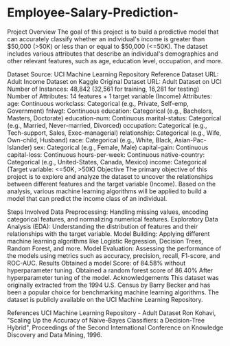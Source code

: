 # Employee-Salary-Prediction-
Project Overview
The goal of this project is to build a predictive model that can accurately classify whether an individual's income is greater than $50,000 (>50K) or less than or equal to $50,000 (<=50K). The dataset includes various attributes that describe an individual's demographics and other relevant features, such as age, education level, occupation, and more.

Dataset
Source: UCI Machine Learning Repository
Reference Dataset URL: Adult Income Dataset on Kaggle
Original Dataset URL: Adult Dataset on UCI
Number of Instances: 48,842 (32,561 for training, 16,281 for testing)
Number of Attributes: 14 features + 1 target variable (Income)
Attributes:
age: Continuous
workclass: Categorical (e.g., Private, Self-emp, Government)
fnlwgt: Continuous
education: Categorical (e.g., Bachelors, Masters, Doctorate)
education-num: Continuous
marital-status: Categorical (e.g., Married, Never-married, Divorced)
occupation: Categorical (e.g., Tech-support, Sales, Exec-managerial)
relationship: Categorical (e.g., Wife, Own-child, Husband)
race: Categorical (e.g., White, Black, Asian-Pac-Islander)
sex: Categorical (e.g., Female, Male)
capital-gain: Continuous
capital-loss: Continuous
hours-per-week: Continuous
native-country: Categorical (e.g., United-States, Canada, Mexico)
income: Categorical (Target variable: <=50K, >50K)
Objective
The primary objective of this project is to explore and analyze the dataset to uncover the relationships between different features and the target variable (Income). Based on the analysis, various machine learning algorithms will be applied to build a model that can predict the income class of an individual.

Steps Involved
Data Preprocessing: Handling missing values, encoding categorical features, and normalizing numerical features.
Exploratory Data Analysis (EDA): Understanding the distribution of features and their relationships with the target variable.
Model Building: Applying different machine learning algorithms like Logistic Regression, Decision Trees, Random Forest, and more.
Model Evaluation: Assessing the performance of the models using metrics such as accuracy, precision, recall, F1-score, and ROC-AUC.
Results
Obtained a model Score: of 84.58% without hyperparameter tuning.
Obtained a random forest score of 86.40% After hyperparameter tuning of the model.
Acknowledgements
This dataset was originally extracted from the 1994 U.S. Census by Barry Becker and has been a popular choice for benchmarking machine learning algorithms. The dataset is publicly available on the UCI Machine Learning Repository.

References
UCI Machine Learning Repository - Adult Dataset
Ron Kohavi, "Scaling Up the Accuracy of Naive-Bayes Classifiers: a Decision-Tree Hybrid", Proceedings of the Second International Conference on Knowledge Discovery and Data Mining, 1996.
